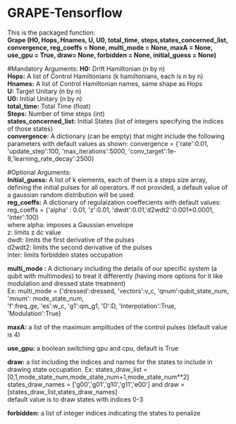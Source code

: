 # GRAPE-Tensorflow
This is the packaged function:  
**Grape (H0, Hops, Hnames, U, U0, total_time, steps,states_concerned_list, convergence, reg_coeffs = None, multi_mode = None, maxA = None, use_gpu = True, draw= None, forbidden = None, initial_guess = None)**

#Mandatory Arguments:
**H0:** Drift Hamiltonian (n by n)   
**Hops:** A list of Control Hamiltonians  (k hamiltonians, each is n by n)  
**Hnames:** A list of Control Hamiltonian names, same shape as Hops  
**U:** Target Unitary (n by n)  
**U0:** Initial Unitary (n by n)  
**total_time:** Total Time (float)  
**Steps:** Number of time steps (int)  
**states_concerned_list:** Initial States (list of integers specifying the indices of those states)  
**convergence:** A dictionary (can be empty) that might include the following parameters with default values as shown:
               convergence = {'rate':0.01, 'update_step':100, 'max_iterations':5000,
               'conv_target':1e-8,'learning_rate_decay':2500}   

#Optional Arguments:  
**Initial_guess:** A list of k elements, each of them is a steps size array, defining the initial pulses for all operators. If not provided, a default value of a gaussian random distribution will be used.  
**reg_coeffs:** A dictionary of regulaization coeffecients with default values: reg_coeffs = {'alpha' : 0.01, 'z':0.01, 'dwdt':0.01,'d2wdt2':0.001*0.0001, 'inter':100}   
where alpha: imposes a Gaussian envelope    
z: limits z dc value  
dwdt: limits the first derivative of the pulses  
d2wdt2: limits the second derivative of the pulses  
inter: limits forbidden states occupation  
  
**multi_mode  :** A dictionary including the details of our specific system (a qubit with multimodes) to treat it differently (having more options for it like modulation and dressed state treatment)  
Ex: multi_mode = {'dressed':dressed, 'vectors':v_c, 'qnum':qubit_state_num, 'mnum': mode_state_num,\
              'f':freq_ge, 'es':w_c, 'g1':qm_g1, 'D':D, 'Interpolation':True, 'Modulation':True}  
  

**maxA:** a list of the maximum amplitudes of the control pulses (default value is 4)  
  
**use_gpu:** a boolean switching gpu and cpu, default is True  
  
**draw:** a list including the indices and names for the states to include in drawing state occupation. Ex: states_draw_list = [0,1,mode_state_num,mode_state_num+1,mode_state_num**2]
states_draw_names = ['g00','g01','g10','g11','e00'] and  draw = [states_draw_list,states_draw_names]  
default value is to draw states with indices 0-3  

**forbidden:** a list of integer indices indicating the states to penalize



